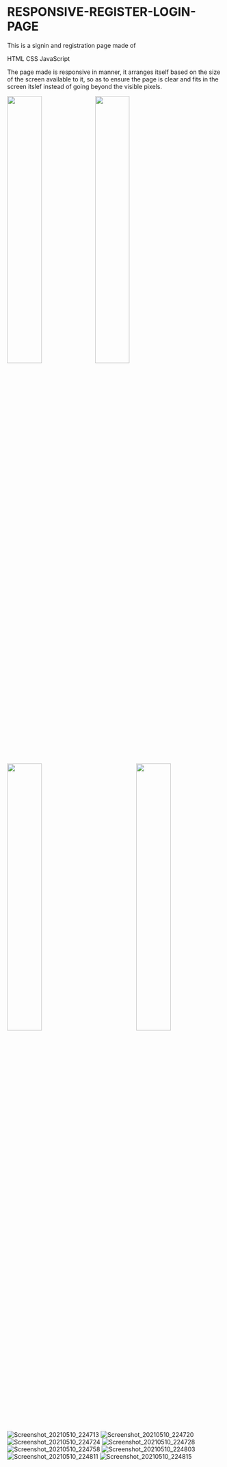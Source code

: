 # RESPONSIVE-REGISTER-LOGIN-PAGE
This is a signin and registration page made of 
  
  HTML
  CSS
  JavaScript

The page made is responsive in manner, it arranges itself based on the size of the screen available to it,
so as to ensure the page is clear and fits in the screen itslef instead of going beyond the visible
pixels.


<img aling="left" width="40%" height="auto" src="https://user-images.githubusercontent.com/58340159/117699778-d8071480-b1e2-11eb-8e0c-8a6d00ec3468.png">
<img aling="left" width="40%" height="auto" src="https://user-images.githubusercontent.com/58340159/117699786-da696e80-b1e2-11eb-84b6-a3ad3958cd52.png">


<img align="left" width="40%" height="auto" src="https://user-images.githubusercontent.com/58340159/117699806-de958c00-b1e2-11eb-9a2d-a7e59ec7a2b4.png">
<img align="right" width="40%" height="auto" src="https://user-images.githubusercontent.com/58340159/117699807-df2e2280-b1e2-11eb-99eb-227ad02f6680.png">

![Screenshot_20210510_224713](https://user-images.githubusercontent.com/58340159/117699778-d8071480-b1e2-11eb-8e0c-8a6d00ec3468.png)
![Screenshot_20210510_224720](https://user-images.githubusercontent.com/58340159/117699786-da696e80-b1e2-11eb-84b6-a3ad3958cd52.png)
![Screenshot_20210510_224724](https://user-images.githubusercontent.com/58340159/117699790-db9a9b80-b1e2-11eb-955a-999471fc9d37.png)
![Screenshot_20210510_224728](https://user-images.githubusercontent.com/58340159/117699792-dc333200-b1e2-11eb-93d0-50502dd3a002.png)
![Screenshot_20210510_224758](https://user-images.githubusercontent.com/58340159/117699798-dccbc880-b1e2-11eb-8c7c-2b9e77469cc8.png)
![Screenshot_20210510_224803](https://user-images.githubusercontent.com/58340159/117699802-ddfcf580-b1e2-11eb-8019-996c7ce7f94b.png)
![Screenshot_20210510_224811](https://user-images.githubusercontent.com/58340159/117699806-de958c00-b1e2-11eb-9a2d-a7e59ec7a2b4.png)
![Screenshot_20210510_224815](https://user-images.githubusercontent.com/58340159/117699807-df2e2280-b1e2-11eb-99eb-227ad02f6680.png)

